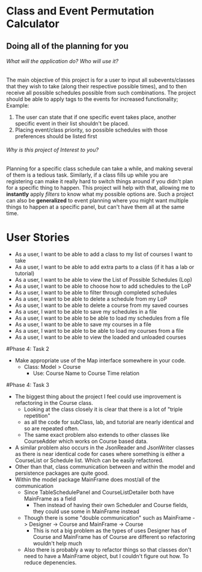 # Class and Event Permutation Calculator

## Doing all of the planning for you

###### What will the application do?  Who will use it?
The main objective of this project is for a user to input all 
subevents/classes that they wish to take (along their respective possible times), 
and to then receive all possible schedules possible from such combinations. 
The project should be able to apply tags to the events for increased functionality;
Example: 
1) The user can state that if one specific event takes place,
another specific event in their list shouldn't be placed.
2) Placing event/class priority, so possible schedules with those preferences should 
be listed first

###### Why is this project of Interest to you?  
Planning for a specific class schedule can take a while, and making several of them is 
a tedious task. Similarly, if a class fills up while you are registering can make it
really hard to switch things around if you didn't plan for a specific thing to happen. 
This project will help with that, allowing me to **instantly** apply *filters* to 
know what my  possible options are. Such a project can also be **generalized** to event 
planning where you might want multiple things to happen at a specific panel, but can't
 have them all at the same time.

# User Stories

- As a user, I want to be able to add a class to my list of courses I want to take
- As a user, I want to be able to add extra parts to a class (if it has a lab or tutorial)
- As a user, I want to be able to view the List of Possible Schedules (Lop)
- As a user, I want to be able to choose how to add schedules to the LoP
- As a user, I want to be able to filter through completed schedules
- As a user, I want to be able to delete a schedule from my LoP
- As a user, I want to be able to delete a course from my saved courses
- As a user, I want to be able to save my schedules in a file 
- As a user, I want to be able to be able to load my schedules from a file  
- As a user, I want to be able to save my courses in a file 
- As a user, I want to be able to be able to load my courses from a file  
- As a user, I want to be able to view the loaded and unloaded courses 


#Phase 4: Task 2
- Make appropriate use of the Map interface somewhere in your code. 
   - Class: Model > Course
      - Use: Course Name to Course Time relation

#Phase 4: Task 3
- The biggest thing about the project I feel could use improvement is refactoring in the Course class. 
  - Looking at the class closely it is clear that there is a lot of "triple repetition" 
  - as all the code for subClass, lab, and tutorial are nearly identical and so are repeated often. 
  - The same exact problem also extends to other classes like
CourseAdder which works on Course based data.
- A similar problem also occurs in the JsonReader and JsonWriter classes as there is near identical code for
cases where something is either a CourseList or Schedule list. Which can be easily refactored.
- Other than that, class communication between and within the model and persistence packages are quite good.
- Within the model package MainFrame does most/all of the communication 
   - Since TableSchedulePanel and CourseListDetailer both have MainFrame as a field
      -  Then instead of having their own Scheduler and Course fields, they could use some in MainFrame instead
   - Though there is some "double communication" such as MainFrame -> Designer -> Course and MainFrame -> Course
      - This is not a big problem as the types of uses Designer has of Course and MainFrame has of Course are different
      so refactoring wouldn't help much
   - Also there is probably a way to refactor things so that classes don't need to have a MainFrame object, but I 
   couldn't figure out how. To reduce depenencies. 